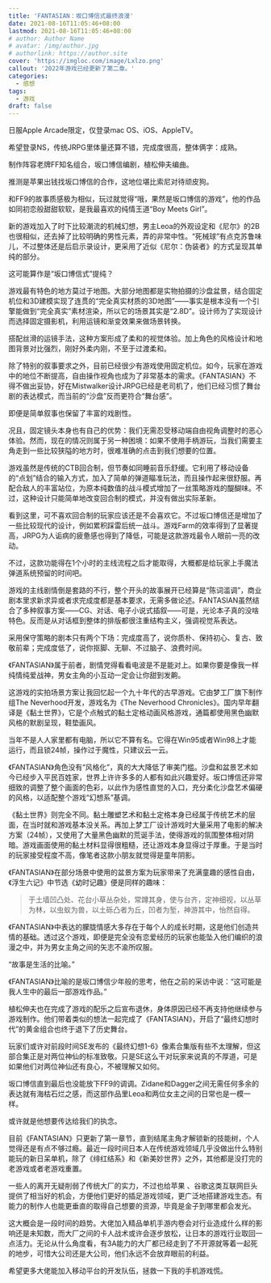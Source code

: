 ```yaml
---
title: 'FANTASIAN：坂口博信式最终浪漫'
date: 2021-08-16T11:05:46+08:00
lastmod: 2021-08-16T11:05:46+08:00
# author: Author Name
# avatar: /img/author.jpg
# authorlink: https://author.site
cover: 'https://imgloc.com/image/Lxlzo.png'
callout: '2022年游戏已经更新了第二章。'
categories:
  - 感想
tags:
  - 游戏
draft: false
---
```


日服Apple Arcade限定，仅登录mac OS、iOS、AppleTV。

希望登录NS，传统JRPG里体量还算不错，完成度很高，整体俩字：成熟。

<!--more-->

制作阵容老牌FF知名组合，坂口博信编剧，植松伸夫编曲。

推测是苹果出钱找坂口博信的合作，这地位堪比索尼对待顽皮狗。

和FF9的故事质感极为相似，玩过就觉得“哦，果然是坂口博信的游戏”，他的作品如同初恋般甜甜软软，是我最喜欢的纯情王道“Boy Meets Girl”。

新的游戏加入了时下比较潮流的机械幻想，男主Leoa的外观设定和《尼尔》的2B也很相似，还去掉了比较明确的男性元素，弄的非常中性。“死械球”有点克苏鲁味儿，不过整体还是后启示录设计，更采用了近似《尼尔：伪装者》的方式呈现其单纯的部分。

这可能算作是“坂口博信式”提纯？

游戏最有特色的地方莫过于地图。大部分地图都是实物拍摄的沙盘盆景，结合固定机位和3D建模实现了连贯的“完全真实材质的3D地图”——事实是根本没有一个引擎能做到“完全真实”素材渲染，所以它的场景其实是“2.8D”。设计师为了实现设计而选择固定摄影机，利用运镜和渐变效果来做场景转换。

搭配丝滑的运镜手法，这种方案形成了柔和的视觉体验。加上角色的风格设计和地图背景对比强烈，刚好外柔内刚，不至于过渡柔和。

除了特别的叙事要求之外，目前已经很少有游戏使用固定机位。如今，玩家在游戏中的地位不断提高，自由操作视角也成为了非常基本的需求。《FANTASIAN》不得不做出妥协，好在Mistwalker设计JRPG已经是老司机了，他们已经习惯了舞台剧的表达模式，而当前的“沙盘”反而更符合“舞台感”。

即便是简单叙事也保留了丰富的戏剧性。

况且，固定镜头本身也有自己的优势：我们无需忍受移动端自由视角调整时的恶心体验。然而，现在的情况则属于另一种困境：如果不使用手柄游玩，当我们需要主角走到一些比较狭隘的地方时，很难准确的点击到我们想要的位置。

游戏虽然是传统的CTB回合制，但节奏如同睡前音乐舒缓。它利用了移动设备的“点划”结合的输入方式，加入了简单的弹道瞄准玩法，而且操作起来很舒服。再配合敌人的丰富站位，为原本纯数值的战斗模式增加了一丝策略游戏的醍醐味。不过，这种设计只能简单地改变回合制的模式，并没有做出实际革新。

看到这里，可不喜欢回合制的玩家应该还是不会喜欢它。不过坂口博信还是增加了一些比较现代的设计，例如累积踩雷后统一战斗。游戏Farm的效率得到了显著提高，JRPG为人诟病的疲惫感也得到了降低，可能是这款游戏最令人眼前一亮的改动。

不过，这款功能得在1个小时的主线流程之后才能取得，大概都是给玩家上手魔法弹道系统预留的时间吧。

游戏的主线剧情倒是套路的不行，整个开头的故事展开已经算是“陈词滥调”，商业剧本里求新求异或者求完成度都是基本要求，无需多做论述。FANTASIAN虽然结合了多种叙事方案——CG、对话、电子小说式插叙——可是，光论本子真的没啥特色。反而是从对话框到整体的排版都很注重结构主义，强调视觉系表达。

采用保守策略的剧本只有两个下场：完成度高了，说你质朴、保持初心、复古、致敬前辈；完成度低了，说你抠脚、无聊、不过脑子、浪费时间。

《FANTASIAN》属于前者，剧情党得看看电波是不是能对上。如果你要是像我一样纯情纯爱战神，男女主角的小互动一定会让你甜到发齁。

这游戏的实拍场景方案让我回忆起一个九十年代的古早游戏。它由梦工厂旗下制作组The Neverhood开发，游戏名为《The Neverhood Chronicles》。国内早年翻译是《黏土世界》，它是个点触式的黏土定格动画风格游戏，通篇都使用黑色幽默风格的默剧呈现，鞋垫画风。

当年不是人人家里都有电脑，所以它不算有名。它得在Win95或者Win98上才能运行，而且锁24帧，操作过于魔性，只建议云一云。

《FANTASIAN》角色没有“风格化”，真的大大降低了审美门槛。沙盘和盆景艺术如今已经步入平民百姓家，世界上许许多多的人都有如此兴趣爱好。坂口博信还非常细致的调整了整个画面的色彩，以此作为感性直觉的入口，充分柔化沙盘艺术偏硬的风格，以适配整个游戏“幻想系”基调。

《黏土世界》则完全不同。黏土雕塑艺术和黏土定格本身已经属于传统艺术的层面，在当时就和游戏基本没关系。再加上梦工厂设计游戏时大量采用了电影的解决方案（24帧），又使用了大量黑色幽默的荒诞手法，使得游戏的氛围整体相对阴暗。游戏画面使用的黏土材料显得很粗糙，还让游戏本身显得过于厚重。于是当时的玩家接受程度不高，像笔者这款小朋友就觉得是童年阴影。

《FANTASIAN》在部分场景中使用的盆景方案为玩家带来了充满童趣的感性自由，《浮生六记》中节选《幼时记趣》便是同样的趣味：

> 于土墙凹凸处、花台小草丛杂处，常蹲其身，使与台齐，定神细视，以丛草为林，以虫蚁为兽，以土砾凸者为丘，凹者为堑，神游其中，怡然自得。

《FANTASIAN》中表达的朦胧情感大多存在于每个人的成长时期，这是他们创造共情的基础。透过这个游戏，即便是完全没有恋爱经历的玩家也能坠入他们编织的浪漫之中，并为男女主角之间的矢志不渝所叹服。

“故事是生活的比喻。”

《FANTASIAN》比喻的是坂口博信少年般的思考，他在之前的采访中说：“这可能是我人生中的最后一部游戏作品。”

植松伸夫也在完成了游戏的配乐之后宣布退休，身体原因已经不再支持他继续参与游戏制作。他们带着类似的想法一起完成了《FANTASIAN》，开启了“最终幻想时代”的黄金组合也终于退下了历史舞台。

玩家们或许对前段时间SE发布的《最终幻想1-6》像素合集版有些不太理解，但这部合集正是对两位神仙的标准致敬。只是SE这么干对玩家来说真的不厚道，可是如果他们对两位神仙还有良心，不被理解又如何。

坂口博信直到最后也没能放下FF9的调调。Zidane和Dagger之间无需任何多余的表达就有海枯石烂之感，而这部作品里Leoa和两位女主之间的日常也是一模一样。

或许就是他想要传达给我们的执念。

目前《FANTASIAN》只更新了第一章节，直到结尾主角才解锁新的技能树，个人觉得还是有点不够过瘾。最近一段时间日本人在传统游戏领域几乎没做出什么特别能玩的新日呆单机，除了《绯红结系》和《新美妙世界》之外，其他都是没打完的老游戏或者老游戏重置。

一些人的离开无疑削弱了传统大厂的实力，不过也给苹果 、谷歌这类互联网巨头提供了相当好的机会，方便他们更好的插足游戏领域，更广泛地搭建游戏生态。有能力的制作人也能更垂直的取得自己想要的资源，毕竟是金子到哪里都会发光。

这大概会是一段时间的趋势。大佬加入精品单机手游内卷会对行业造成什么样的影响还是未知数，而大厂之间的卡人战术或许会逐步放松，让日本的游戏行业取回一点活力。无论从什么角度看，有3A能力的大厂都已经走到了不开源就等着一起死的地步，可惜大公司还是大公司，他们永远不会放弃眼前的利益。

希望更多大佬能加入移动平台的开发队伍，拯救一下我的手机游戏慌。
